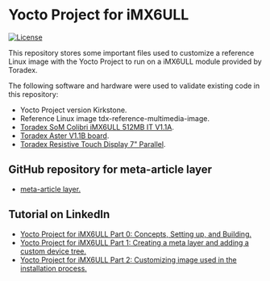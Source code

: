 # Yocto Project for iMX6ULL

[![License](https://img.shields.io/badge/License-MIT-blue.svg)](https://shields.io/)

This repository stores some important files used to customize a reference Linux image with the Yocto Project to run on a iMX6ULL module provided by Toradex. 

The following software and hardware were used to validate existing code in this repository:

* Yocto Project version Kirkstone.
* Reference Linux image tdx-reference-multimedia-image.
* [Toradex SoM Colibri iMX6ULL 512MB IT V1.1A](https://www.toradex.com/computer-on-modules/colibri-arm-family/nxp-imx6ull).
* [Toradex Aster V1.1B board](https://www.toradex.com/products/carrier-boards/aster-carrier-board).
* [Toradex Resistive Touch Display 7" Parallel](https://www.toradex.com/accessories/resistive-touch-display).

## GitHub repository for meta-article layer

* [meta-article layer.](https://github.com/CharlesDias/meta-article)

## Tutorial on LinkedIn

* [Yocto Project for iMX6ULL Part 0: Concepts, Setting up, and Building.](https://www.linkedin.com/pulse/yocto-project-imx6ull-part-0-concepts-setting-up-charles-dias-m-sc--jiqdf)
* [Yocto Project for iMX6ULL Part 1: Creating a meta layer and adding a custom device tree.](https://www.linkedin.com/pulse/yocto-project-imx6ull-part-1-creating-meta-layer-tree-dias-m-sc--vbo7f/?trackingId=A929dcJTQlGip5Mid81NkA%3D%3D)
* [Yocto Project for iMX6ULL Part 2: Customizing image used in the installation process.](https://www.linkedin.com/pulse/yocto-project-imx6ull-part-2-customizing-image-used-dias-m-sc--lcraf)